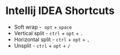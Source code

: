 # Intellij IDEA Shortcuts

* Soft wrap -  `opt` + `space`
* Vertical split - `ctrl` + `opt` + `.`
* Horizontal split - `ctrl` + `opt` + `,`
* Unsplit - `ctrl` + `opt` + `/`

